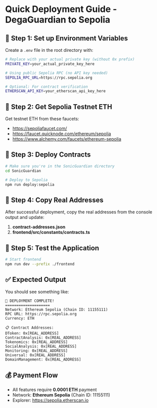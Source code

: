 # Quick Deployment Guide - DegaGuardian to Sepolia

## 🚀 Step 1: Set up Environment Variables

Create a `.env` file in the root directory with:

```bash
# Replace with your actual private key (without 0x prefix)
PRIVATE_KEY=your_actual_private_key_here

# Using public Sepolia RPC (no API key needed)
SEPOLIA_RPC_URL=https://rpc.sepolia.org

# Optional: For contract verification
ETHERSCAN_API_KEY=your_etherscan_api_key_here
```

## 🚀 Step 2: Get Sepolia Testnet ETH

Get testnet ETH from these faucets:
- https://sepoliafaucet.com/
- https://faucet.quicknode.com/ethereum/sepolia
- https://www.alchemy.com/faucets/ethereum-sepolia

## 🚀 Step 3: Deploy Contracts

```bash
# Make sure you're in the SonicGuardian directory
cd SonicGuardian

# Deploy to Sepolia
npm run deploy:sepolia
```

## 🚀 Step 4: Copy Real Addresses

After successful deployment, copy the real addresses from the console output and update:

1. **contract-addresses.json**
2. **frontend/src/constants/contracts.ts**

## 🚀 Step 5: Test the Application

```bash
# Start frontend
npm run dev --prefix ./frontend
```

## ✅ Expected Output

You should see something like:
```
🎉 DEPLOYMENT COMPLETE!
====================
Network: Ethereum Sepolia (Chain ID: 11155111)
RPC URL: https://rpc.sepolia.org
Currency: ETH

📋 Contract Addresses:
DToken: 0x[REAL_ADDRESS]
ContractAnalysis: 0x[REAL_ADDRESS]
Tokenomics: 0x[REAL_ADDRESS]
SocialAnalysis: 0x[REAL_ADDRESS]
Monitoring: 0x[REAL_ADDRESS]
Universal: 0x[REAL_ADDRESS]
DomainManagement: 0x[REAL_ADDRESS]
```

## 💰 Payment Flow
- All features require **0.0001 ETH** payment
- Network: **Ethereum Sepolia** (Chain ID: 11155111)
- Explorer: https://sepolia.etherscan.io
